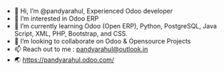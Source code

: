 - 👋 Hi, I’m @pandyarahul, Experienced Odoo developer
- 👀 I’m interested in Odoo ERP
- 🌱 I’m currently learning Odoo (Open ERP), Python, PostgreSQL, Java Script, XML, PHP, Bootstrap, and CSS.
- 💞️ I’m looking to collaborate on Odoo & Opensource Projects
- 📫 Reach out to me : pandyarahul@outlook.in
- :earth_asia: https://pandyarahul.odoo.com/

<!---
pandyarahul/pandyarahul is a ✨ special ✨ repository because its `README.md` (this file) appears on your GitHub profile.
You can click the Preview link to take a look at your changes.
--->
